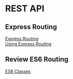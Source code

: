 # REST API

## Express Routing
[Express Routing](https://scotch.io/tutorials/learn-to-use-the-new-router-in-expressjs-4)<br>
[Using Express Routing](https://expressjs.com/en/guide/routing.html)<br>

## Review ES6 Routing
[ES6 Classes](https://developer.mozilla.org/en-US/docs/Web/JavaScript/Reference/Classes)<br>
